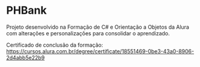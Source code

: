 # PHBank
Projeto desenvolvido na Formação de C# e Orientação a Objetos da Alura com alterações e personalizações para consolidar o aprendizado.

Certificado de conclusão da formação: https://cursos.alura.com.br/degree/certificate/18551469-0be3-43a0-8906-2d4abb5e22b9
